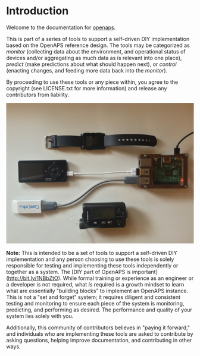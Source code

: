 # Introduction 

Welcome to the documentation for [openaps](https://github.com/openaps/openaps).

This is part of a series of tools to support a self-driven DIY
implementation based on the OpenAPS reference design. The tools may be
categorized as *monitor* (collecting data about the environment, and
operational status of devices and/or aggregating as much data as is
relevant into one place), *predict* (make predictions about what should
happen next), or *control* (enacting changes, and feeding more data back
into the *monitor*). 

By proceeding to use these tools or any piece within, you agree to the
copyright (see LICENSE.txt for more information) and release any
contributors from liability. 


![Example OpenAPS Setup](./docs/IMG_1112.jpg)



**Note:** This is intended to be a set of tools to support a self-driven DIY
implementation and any person choosing to use these tools is solely
responsible for testing and implementing these tools independently or
together as a system.  The [DIY part of OpenAPS is important]
(http://bit.ly/1NBbZtO). While formal training or experience as an
engineer or a developer is not required, what *is* required is a growth
mindset to learn what are essentially "building blocks" to implement an
OpenAPS instance. This is not a "set and forget" system; it requires
diligent and consistent testing and monitoring to ensure each piece of
the system is monitoring, predicting, and performing as desired.  The
performance and quality of your system lies solely with you.

Additionally, this community of contributors believes in "paying it
forward," and individuals who are implementing these tools are asked to
contribute by asking questions, helping improve documentation, and
contributing in other ways.
